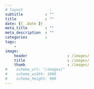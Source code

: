 ```yaml
---
# layout            : 
subtitle          : ""
title             : ""
date: {{ .Date }}
meta_title        : ""
meta_description  : ""
categories        : 
tags:
    - 
image:
    header                  : /images/
    title                   : /images/
    thumb                   : /images/
#    schema_url: "/images/"
#    schema_width: 1600
#    schema_height: 900
---
```

